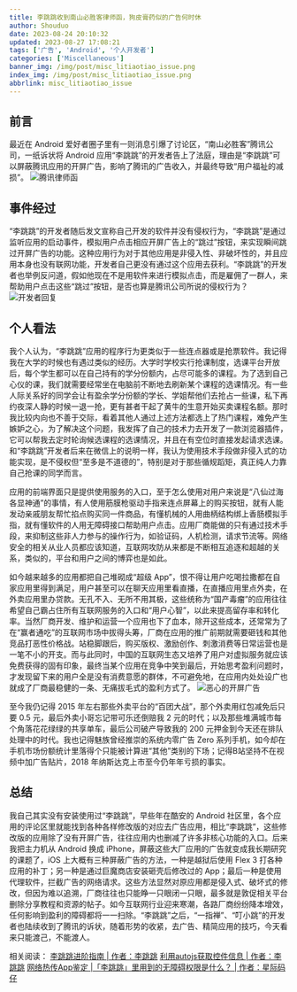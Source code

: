 ```yaml
---
title: 李跳跳收到南山必胜客律师函，狗皮膏药似的广告何时休
author: Shouduo
date: 2023-08-24 20:10:32
updated: 2023-08-27 17:08:21
tags: ['广告', 'Android', '个人开发者']
categories: ['Miscellaneous']
banner_img: /img/post/misc_litiaotiao_issue.png
index_img: /img/post/misc_litiaotiao_issue.png
abbrlink: misc_litiaotiao_issue
---
```


## 前言

最近在  Android  爱好者圈子里有一则消息引爆了讨论区，“南山必胜客”腾讯公司，一纸诉状将 Android 应用“李跳跳”的开发者告上了法庭，理由是“李跳跳”可以屏蔽腾讯应用的开屏广告，影响了腾讯的广告收入，并最终导致“用户福祉的减损”。
![腾讯律师函](/img/post/misc_litiaotiao_lawyer_letter.jpg)

## 事件经过

“李跳跳”的开发者随后发文宣称自己开发的软件并没有侵权行为，“李跳跳”是通过监听应用的启动事件，模拟用户点击相应开屏广告上的“跳过”按钮，来实现瞬间跳过开屏广告的功能。这种应用行为对于其他应用是非侵入性、非破坏性的，并且应用本身也没有联网功能，开发者自己更没有通过这个应用去获利。“李跳跳”的开发者也举例反问道，假如他现在不是用软件来进行模拟点击，而是雇佣了一群人，来帮助用户点击这些“跳过”按钮，是否也算是腾讯公司所说的侵权行为？
![开发者回复](/img/post/misc_litiaotiao_reply.png)

## 个人看法

我个人认为，“李跳跳”应用的程序行为更类似于一些连点器或是抢票软件。我记得我在大学的时候也有遇过类似的经历。大学时学校实行抢课制度，选课平台开放后，每个学生都可以在自己持有的学分份额内，占尽可能多的课程。为了选到自己心仪的课，我们就需要经常坐在电脑前不断地去刷新某个课程的选课情况。有一些人际关系好的同学会让有盈余学分份额的学长、学姐帮他们去抢占一些课，私下再约夜深人静的时候一退一抢，更有甚者干起了黄牛的生意开始买卖课程名额。那时我比较内向也不善于交际，看着其他人通过上述方法都选上了热门课程，难免产生嫉妒之心，为了解决这个问题，我发挥了自己的技术力去开发了一款浏览器插件，它可以帮我去定时轮询候选课程的选课情况，并且在有空位时直接发起请求选课。和“李跳跳”开发者后来在微信上的说明一样，我认为使用技术手段做非侵入式的功能实现，是不侵权但“至多是不道德的”，特别是对于那些循规蹈矩，真正纯人力靠自己抢课的同学而言。

应用的前端界面只是提供使用服务的入口，至于怎么使用对用户来说是“八仙过海各显神通”的事情，有人使用筋膜枪驱动手指来连点屏幕上的购买按钮，就有人能发动亲戚朋友帮忙掐点购买同一件商品，有懂机械的人用曲柄结构绑上香肠模拟手指，就有懂软件的人用无障碍接口帮助用户点击。应用厂商能做的只有通过技术手段，来抑制这些非人力参与的操作行为，如验证码，人机检测，请求节流等。网络安全的相关从业人员都应该知道，互联网攻防从来都是不断相互追逐和超越的关系，类似的，平台和用户之间的博弈也是如此。

如今越来越多的应用都把自己堆砌成“超级 App”，恨不得让用户吃喝拉撒都在自家应用里得到满足，用户甚至可以在聊天应用里看直播，在直播应用里点外卖，在外卖应用里办贷款。无孔不入、无所不用其极，这些统称为“国产毒瘤”的应用往往希望自己霸占住所有互联网服务的入口和“用户心智”，以此来提高留存率和转化率。当然厂商开发、维护和运营一个应用也下了血本，除开这些成本，还常常为了在“赢者通吃”的互联网市场中拔得头筹，厂商在应用的推广前期就需要砸钱和其他竞品打恶性价格战。站稳脚跟后，购买版权、激励创作、刺激消费等日常运营也是一笔不小的开支。而与此同时，中国的互联网生态又培养了用户对虚拟服务就应该免费获得的固有印象，最终当某个应用在竞争中笑到最后，开始思考盈利问题时，才发现留下来的用户全是没有消费意愿的群体，不可避免地，在应用内处处设广也就成了厂商最稳健的一条、无痛拔毛式的盈利方式了。
![恶心的开屏广告](/img/post/misc_litiaotiao_disgusted_ads.png)

至今我仍记得 2015 年左右那些外卖平台的“百团大战”，那个外卖用红包减免后只要 0.5 元，最后外卖小哥忘记带可乐还倒赔我 2 元的时代；以及那些堆满城市每个角落花花绿绿的共享单车，最后公司破产导致我的 200 元押金到今天还在排队处理中的时代。我也记得魅族曾经推崇的系统内零广告 Zero 系列手机，如今却在手机市场份额统计里落得个只能被计算进“其他”类别的下场；记得B站坚持不在视频中加广告贴片，2018 年纳斯达克上市至今仍年年亏损的事实。

## 总结

我自己其实没有安装使用过“李跳跳”，早些年在酷安的 Android 社区里，各个应用的评论区里就能找到各种各样修改版的对应去广告应用，相比“李跳跳”，这些修改版的应用除了没有开屏广告，往往应用内也删减了许多非核心功能的入口。后来我把主力机从 Android 换成 iPhone，屏蔽这些大厂应用的广告就变成我长期研究的课题了，iOS 上大概有三种屏蔽广告的方法，一种是越狱后使用 Flex 3 打各种应用的补丁；另一种是通过巨魔商店安装砸壳后修改过的 App；最后一种是使用代理软件，拦截广告的网络请求。这些方法显然对原应用都是侵入式、破坏式的修改，但因为难以追溯，厂商往往也只能睁一只眼闭一只眼，最多就是敦促相关平台删除分享教程和资源的帖子。如今互联网行业迎来寒潮，各路厂商纷纷降本增效，任何影响到盈利的障碍都将一一扫除。“李跳跳”之后，“一指禅”、“叮小跳”的开发者也陆续收到了腾讯的诉状，随着形势的收紧，去广告、精简应用的技巧，今天看来只能渡己，不能渡人。

相关阅读：
[李跳跳进阶指南 | 作者：李跳跳](https://juejin.cn/post/6938590373740544007)
[利用autojs获取控件信息 | 作者：李跳跳](https://juejin.cn/post/7146224911030157320)
[网络热传App鉴定 |「李跳跳」里用到的无障碍权限是什么？ | 作者：星际码仔](https://juejin.cn/post/7163425815584047112)
